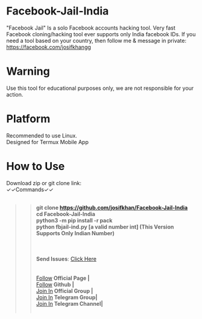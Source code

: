 # Facebook-Jail-India
"Facebook Jail" Is a solo Facebook accounts hacking tool. Very fast Facebook cloning/hacking tool ever supports only India facebook IDs. If you need a tool based on your country, then follow me & message in private: https://facebook.com/josifkhangg


# Warning
Use this tool for educational purposes only, we are not responsible for your action.



# Platform
Recommended to use Linux.<br/>
Designed for Termux Mobile App

# How to Use

Download zip or git clone link:<br/>
✓✓Commands✓✓
<br/><br/><b>
>>git clone https://github.com/josifkhan/Facebook-Jail-India <br/>
>>cd Facebook-Jail-India <br/>
>>python3 -m pip install -r pack<br/>
>>python fbjail-ind.py [a valid number int] (This Version Supports Only Indian Number)</b><br/>
<br/><br/>
<br/><b>Send Issues</b>: <a href="https://facebook.com/josifkhangg">Click Here</a><br/><br/>
<br/><a href="https://facebook.com/109845683903349">Follow</a><b>  Official Page |</b>
<br/><a href="https://github.com/josifkhan">Follow</a><b>  Github |</b>
<br/><a href="https://facebook.com/groups/437537707116624/">Join In</a><b>  Official Group |</b>
<br/><a href="https://t.me/termuxbangla">Join In</a><b>  Telegram Group|</b>
<br/><a href="https://t.me/hacker101community">Join In</a><b>  Telegram Channel|</b><br/><br/>
   


